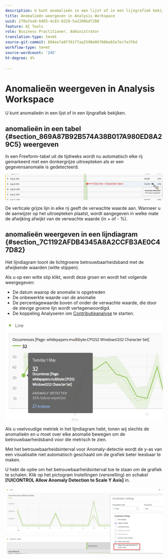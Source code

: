 ```yaml
---
description: U kunt anomalieën in een lijst of in een lijngrafiek bekijken.
title: Anomalieën weergeven in Analysis Workspace
uuid: 270a7ea9-6485-4c83-8220-5a2200bd7200
feature: AI Tools
role: Business Practitioner, Administrator
translation-type: tm+mt
source-git-commit: 894ee7a8f761f7aa2590e06708be82e7ecfa3f6d
workflow-type: tm+mt
source-wordcount: '245'
ht-degree: 4%

---
```



# Anomalieën weergeven in Analysis Workspace

U kunt anomalieën in een lijst of in een lijngrafiek bekijken.

## anomalieën in een tabel {#section_869A87B92B574A38B017A980ED8A29C5} weergeven

In een Freeform-tabel uit de tijdreeks wordt nu automatisch elke rij gemarkeerd met een donkergrijze uitroepteken als er een gegevensanomalie is gedetecteerd.

![](assets/anomaly_detected.png)

De verticale grijze lijn in elke rij geeft de verwachte waarde aan. Wanneer u de aanwijzer op het uitroepteken plaatst, wordt aangegeven in welke mate de afwijking afwijkt van de verwachte waarde (in + of - %).

## anomalieën weergeven in een lijndiagram {#section_7C1192AFDB4345A8A2CCFB3AE0C47D82}

Het lijndiagram toont de lichtgroene betrouwbaarheidsband met de afwijkende waarden (witte stippen).

Als u op een witte stip klikt, wordt deze groen en wordt het volgende weergegeven:

* De datum waarop de anomalie is opgetreden
* De onbewerkte waarde van de anomalie
* De percentagewaarde boven of onder de verwachte waarde, die door de stevige groene lijn wordt vertegenwoordigd.
* De koppeling Analyseren om [Contributieanalyse](/help/analyze/analysis-workspace/virtual-analyst/contribution-analysis/ca-tokens.md) te starten.

![](assets/anomaly_linechart.png)

Als u veelvoudige metriek in het lijndiagram hebt, tonen wij slechts de anomalieën en u moet over elke anomalie bewegen om de betrouwbaarheidsband voor die metrisch te zien.

Met het betrouwbaarheidsinterval voor Anomaly-detectie wordt de y-as van een visualisatie niet automatisch geschaald om de grafiek beter leesbaar te maken.

U hebt de optie om het betrouwbaarheidsinterval toe te staan om de grafiek te schalen. Klik op het pictogram Instellingen (versnelling) en schakel **[!UICONTROL Allow Anomaly Detection to Scale Y Axis]** in.

![](assets/scale-y-axis.png)

